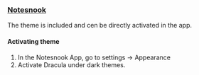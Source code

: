 ### [Notesnook](https://notesnook.com)

The theme is included and cen be directly activated in the app.

#### Activating theme

1. In the Notesnook App, go to settings -> Appearance
2. Activate Dracula under dark themes.
